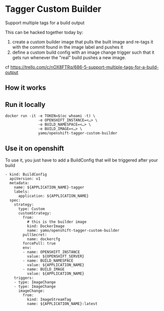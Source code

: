 # Tagger Custom Builder

Support multiple tags for a build output

This can be hacked together today by:

1) create a custom builder image that pulls the built image and re-tags it with the commit found in the image label and pushes it
2) define a custom build config with an image change trigger such that it gets run whenever the "real" build pushes a new image.

cf https://trello.com/c/nOX8FTRq/686-5-support-multiple-tags-for-a-build-output

## How it works

## Run it locally

```
docker run -it -e TOKEN=$(oc whoami -t) \
               -e OPENSHIFT_INSTANCE=<…> \
               -e BUILD_NAMESPACE=<…> \
               -e BUILD_IMAGE=<…> \
               yamo/openshift-tagger-custom-builder
```

## Use it on openshift

To use it, you just have to add a BuildConfig that will be triggered after your build

```
- kind: BuildConfig
  apiVersion: v1
  metadata:
    name: ${APPLICATION_NAME}-tagger
    labels:
      application: ${APPLICATION_NAME}
  spec:
    strategy:
      type: Custom
      customStrategy:
        from:
          # this is the builder image
          kind: DockerImage
          name: yamo/openshift-tagger-custom-builder
        pullSecret:
          name: dockercfg
        forcePull: true
        env:
        - name: OPENSHIFT_INSTANCE
          value: ${OPENSHIFT_SERVER}
        - name: BUILD_NAMESPACE
          value: ${APPLICATION_NAME}
        - name: BUILD_IMAGE
          value: ${APPLICATION_NAME}
    triggers:
    - type: ImageChange
    - type: ImageChange
      imageChange:
        from:
          kind: ImageStreamTag
          name: ${APPLICATION_NAME}:latest
```
